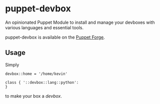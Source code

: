 # puppet-devbox

An opinionated Puppet Module to install and manage your devboxes with various
languages and essential tools.

puppet-devbox is available on the
[Puppet Forge](https://forge.puppetlabs.com/thekevjames/devbox).

## Usage

Simply

```puppet
devbox::home = '/home/kevin'

class { '::devbox::lang::python':
}
```

to make your box a _devbox_.
